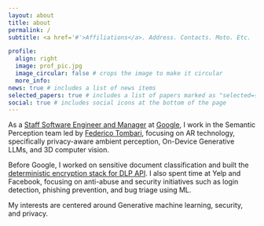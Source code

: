 ```yaml
---
layout: about
title: about
permalink: /
subtitle: <a href='#'>Affiliations</a>. Address. Contacts. Moto. Etc.

profile:
  align: right
  image: prof_pic.jpg
  image_circular: false # crops the image to make it circular
  more_info: 
news: true # includes a list of news items
selected_papers: true # includes a list of papers marked as "selected={true}"
social: true # includes social icons at the bottom of the page
---
```


As a [Staff Software Engineer and Manager](https://www.linkedin.com/in/achinkul/) at [Google](https://arvr.google.com/), I work in the Semantic Perception team led by [Federico Tombari](https://scholar.google.com/citations?user=TFsE4BIAAAAJ&hl=en), focusing on AR technology, specifically privacy-aware ambient perception, On-Device Generative LLMs, and 3D computer vision.

Before Google, I worked on sensitive document classification and built the [deterministic encryption stack for DLP API](https://cloud.google.com/blog/products/identity-security/take-charge-of-your-data-how-tokenization-makes-data-usable-without-sacrificing-privacy). I also spent time at Yelp and Facebook, focusing on anti-abuse and security initiatives such as login detection, phishing prevention, and bug triage using ML.

My interests are centered around Generative machine learning, security, and privacy.